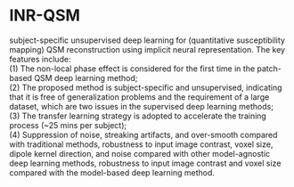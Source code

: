 # INR-QSM
subject-specific unsupervised deep learning for (quantitative susceptibility mapping) QSM reconstruction using implicit neural representation.
The key features include:   
(1) The non-local phase effect is considered for the first time in the patch-based QSM deep learning method;  
(2) The proposed method is subject-specific and unsupervised, indicating that it is free of generalization problems and the requirement of a large dataset, which are two issues in the supervised deep learning methods;  
(3) The transfer learning strategy is adopted to accelerate the training process (~25 mins per subject);  
(4) Suppression of noise, streaking artifacts, and over-smooth compared with traditional methods, robustness to input image contrast, voxel size, dipole kernel direction, and noise compared with other model-agnostic deep learning methods, robustness to input image contrast and voxel size compared with the model-based deep learning method.  


